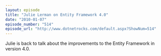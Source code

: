 ```yaml
---
layout: episode
title: "Julie Lerman on Entity Framework 4.0"
date: "2010-01-07"
episode_number: "514"
episode_url: "http://www.dotnetrocks.com/default.aspx?ShowNum=514"
---
```


Julie is back to talk about the improvements to the Entity Framework in version 4.0.
